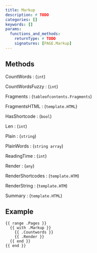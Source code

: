 ```yaml
---
title: Markup
description: # TODO
categories: []
keywords: []
params:
  functions_and_methods:
    returnType: # TODO
    signatures: [PAGE.Markup]
---
```


<!-- TODO -->
<!-- https://github.com/gohugoio/hugo/pull/12759 -->

<!-- JMM It is unclear to me if things like .Page.WordCount will be deprecated in favor of .Page.Markup.CountWords. Three levels (Page, Markup, Countwords) is a bit of a pain to document with the current docs theme. Several of the Markup methods required their own page.

So maybe make Markup a first-level method, noting that it's a method on Page. Then each method on Markup will have its own page.
-->

## Methods

CountWords
: (`int`) <!-- TODO -->

CountWordsFuzzy
: (`int`) <!-- TODO -->

Fragments
: (`tableofcontents.Fragments`) <!-- TODO -->

FragmentsHTML
: (`template.HTML`) <!-- TODO -->

HasShortcode
: (`bool`) <!-- TODO -->

Len
: (`int`) <!-- TODO -->

Plain
: (`string`) <!-- TODO -->

PlainWords
: (`string array`) <!-- TODO -->

ReadingTime
: (`int`) <!-- TODO -->

Render
: (`any`) <!-- TODO -->

RenderShortcodes
: (`template.HTM`) <!-- TODO -->

RenderString
: (`template.HTM`) <!-- TODO -->

Summary
: (`template.HTML`) <!-- TODO -->

## Example

<!-- TODO -->

```go-html-template
{{ range .Pages }}
  {{ with .Markup }}
    {{ .Countwords }}
    {{ .Render }}
  {{ end }}
{{ end }}
```
